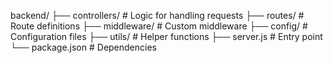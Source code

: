 backend/
├── controllers/      # Logic for handling requests
├── routes/           # Route definitions
├── middleware/       # Custom middleware
├── config/           # Configuration files
├── utils/            # Helper functions
├── server.js         # Entry point
└── package.json      # Dependencies